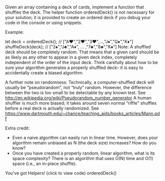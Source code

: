 Given an array containing a deck of cards, implement a function that shuffles the deck. The helper function orderedDeck() is not necessary for your solution; it is provided to create an ordered deck if you debug your code in the console or using snippets.

Example:

let deck = orderedDeck();
// ["A♥","2♥","3♥",...,"J♦","Q♦","K♦"]
shuffleDeck(deck);
// ["2♠","J♣","A♦", ... ,"7♣","8♣","K♠"]
Note:
A shuffled deck should be completely random. That means that a given card should be as likely as any other to appear in a given deck index, completely independent of the order of the input deck. Think carefully about how to be sure your algorithm generates a properly shuffled deck– it is easy to accidentally create a biased algorithm.

A further note on randomness:
Technically, a computer-shuffled deck will usually be “pseudorandom”, not “truly” random. However, the difference between the two is too small to be detectable by any known test. See http://en.wikipedia.org/wiki/Pseudorandom_number_generator
A human shuffler is much more biased; it takes around seven normal “riffle” shuffles before a real deck is actually randomized. See https://www.dartmouth.edu/~chance/teaching_aids/books_articles/Mann.pdf

Extra credit:

- Even a naive algorithm can easily run in linear time. However, does your algorithm remain unbiased as N (the deck size) increases? How do you know?
- Once you have created a properly random, linear algorithm, what is its space complexity? There is an algorithm that uses O(N) time and O(1) space (i.e., an in-place shuffle).

You've got Helpers! (click to view code)
orderedDeck()
